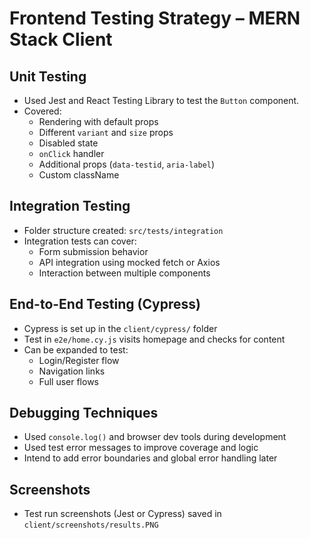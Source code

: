 #  Frontend Testing Strategy – MERN Stack Client

## Unit Testing
- Used Jest and React Testing Library to test the `Button` component.
- Covered:
  - Rendering with default props
  - Different `variant` and `size` props
  - Disabled state
  - `onClick` handler
  - Additional props (`data-testid`, `aria-label`)
  - Custom className

## Integration Testing
- Folder structure created: `src/tests/integration`
- Integration tests can cover:
  - Form submission behavior
  - API integration using mocked fetch or Axios
  - Interaction between multiple components

## End-to-End Testing (Cypress)
- Cypress is set up in the `client/cypress/` folder
- Test in `e2e/home.cy.js` visits homepage and checks for content
- Can be expanded to test:
  - Login/Register flow
  - Navigation links
  - Full user flows

## Debugging Techniques
- Used `console.log()` and browser dev tools during development
- Used test error messages to improve coverage and logic
- Intend to add error boundaries and global error handling later

## Screenshots
- Test run screenshots (Jest or Cypress) saved in `client/screenshots/results.PNG`


